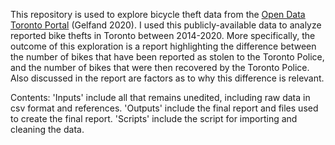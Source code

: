 This repository is used to explore bicycle theft data from the [Open Data Toronto Portal](https://open.toronto.ca/dataset/bicycle-thefts/) (Gelfand 2020). I used this publicly-available data to analyze reported bike thefts in Toronto between 2014-2020. More specifically, the outcome of this exploration is a report highlighting the difference between the number of bikes that have been reported as stolen to the Toronto Police, and the number of bikes that were then recovered by the Toronto Police. Also discussed in the report are factors as to why this difference is relevant. 

Contents: 'Inputs' include all that remains unedited, including raw data in csv format and references. 'Outputs' include the final report and files used to create the final report. 'Scripts' include the script for importing and cleaning the data. 
